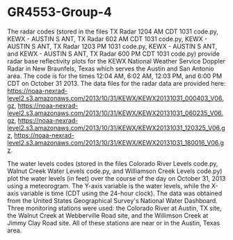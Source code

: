 # GR4553-Group-4

The radar codes (stored in the files TX Radar 1204 AM CDT 1031 code.py, KEWX - AUSTIN S ANT, TX Radar 602 AM CDT 1031 code.py, KEWX - AUSTIN S ANT, TX Radar 1203 PM 1031 code.py, KEWX - AUSTIN S ANT, and KEWX - AUSTIN S ANT, TX Radar 600 PM CDT 1031 code.py) provide radar base reflectivity plots for the KEWX National Weather Service Doppler Radar in New Braunfels, Texas which serves the Austin and San Antonio area. The code is for the times 12:04 AM, 6:02 AM, 12:03 PM, and 6:00 PM CDT on October 31 2013. The data files for the radar data are provided here: https://noaa-nexrad-level2.s3.amazonaws.com/2013/10/31/KEWX/KEWX20131031_000403_V06.gz, https://noaa-nexrad-level2.s3.amazonaws.com/2013/10/31/KEWX/KEWX20131031_060235_V06.gz, https://noaa-nexrad-level2.s3.amazonaws.com/2013/10/31/KEWX/KEWX20131031_120325_V06.gz, https://noaa-nexrad-level2.s3.amazonaws.com/2013/10/31/KEWX/KEWX20131031_180016_V06.gz.

The water levels codes (stored in the files Colorado River Levels code.py, Walnut Creek Water Levels code.py, and Williamson Creek Levels code.py) plot the water levels (in feet) over the course of the day on October 31, 2013 using a meteorogram. The Y-axis variable is the water levels, while the X-axis variable is time (CDT using the 24-hour clock). The data was obtained from the United States Geographical Survey's National Water Dashboard. Three monitoring stations were used: the Colorado River at Austin, TX site, the Walnut Creek at Webberville Road site, and the Willimson Creek at Jimmy Clay Road site. All of these stations are near or in the Austin, Texas area.
